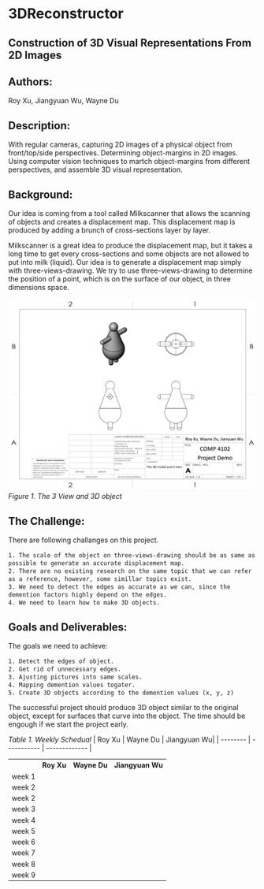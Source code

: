 # 3DReconstructor

## Construction of 3D Visual Representations From 2D Images


Authors:
---
Roy Xu, Jiangyuan Wu, Wayne Du


Description:
---
With regular cameras, capturing 2D images of a physical object from front/top/side perspectives. Determining object-margins in 2D images. Using computer vision techniques to martch object-margins from different perspectives, and assemble 3D visual representation.

Background:
---
Our idea is coming from a tool called Milkscanner that allows the scanning of objects and creates a displacement map. This displacement map is produced by adding a brunch of cross-sections layer by layer.

Milkscanner is a great idea to produce the displacement map, but it takes a long time to get every cross-sections and some objects are not allowed to put into milk (liquid). Our idea is to generate a displacement map simply with three-views-drawing. We try to use three-views-drawing to determine the position of a point, which is on the surface of our object, in three dimensions space.

![need some pictures](/drawing.png)
*Figure 1. The 3 View and 3D object*

The Challenge:
---
There are following challanges on this project. 
  
    1. The scale of the object on three-views-drawing should be as same as possible to generate an accurate displacement map.
    2. There are no existing research on the same topic that we can refer as a reference, however, some simillar topics exist.
    3. We need to detect the edges as accurate as we can, since the demention factors highly depend on the edges.
    4. We need to learn how to make 3D objects.

Goals and Deliverables:
---
The goals we need to achieve:

    1. Detect the edges of object.
    2. Get rid of unnecessary edges.
    3. Ajusting pictures into same scales.
    4. Mapping demention values togater.
    5. Create 3D objects according to the demention values (x, y, z)
    
The successful project should produce 3D object similar to the original object, except for surfaces that curve into the object. The time should be engough if we start the project early.

*Table 1. Weekly Schedual*
| Roy Xu | Wayne Du | Jiangyuan Wu|
| -------- | ----------- | ------------- |
    

<table style="width:100%">
  <tr>
    <td></td>
    <th>Roy Xu</th>
    <th>Wayne Du</th>
    <th>Jiangyuan Wu</th>
  </tr>
  <tr>
    <td>week 1</td>
    <td></td>
    <td></td>
    <td></td>
  </tr>
  <tr>
    <td>week 2</td>
    <td></td>
    <td></td>
    <td></td>
  </tr>
  <tr>
    <td>week 2</td>
    <td></td>
    <td></td>
    <td></td>
  </tr>
  <tr>
    <td>week 3</td>
    <td></td>
    <td></td>
    <td></td>
  </tr>
  <tr>
    <td>week 4</td>
    <td></td>
    <td></td>
    <td></td>
  </tr>
  <tr>
    <td>week 5</td>
    <td></td>
    <td></td>
    <td></td>
  </tr>
  <tr>
    <td>week 6</td>
    <td></td>
    <td></td>
    <td></td>
  </tr>
  <tr>
    <td>week 7</td>
    <td></td>
    <td></td>
    <td></td>
  </tr>
  <tr>
    <td>week 8</td>
    <td></td>
    <td></td>
    <td></td>
  </tr>
  <tr>
    <td>week 9</td>
    <td></td>
    <td></td>
    <td></td>
  </tr>
</table>
